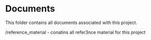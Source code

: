 # Documents

This folder contains all documents associated with this project.

/reference_material - conatins all refer3nce material for this project
